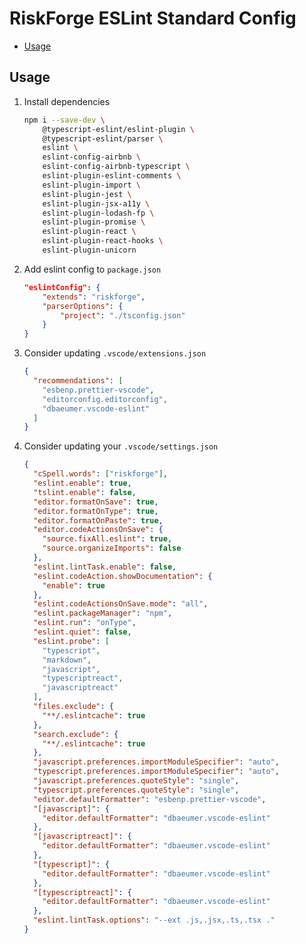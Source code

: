 # RiskForge ESLint Standard Config

<!-- START doctoc generated TOC please keep comment here to allow auto update -->
<!-- DON'T EDIT THIS SECTION, INSTEAD RE-RUN doctoc TO UPDATE -->


- [Usage](#usage)

<!-- END doctoc generated TOC please keep comment here to allow auto update -->

## Usage

1. Install dependencies

   ```sh
   npm i --save-dev \
       @typescript-eslint/eslint-plugin \
       @typescript-eslint/parser \
       eslint \
       eslint-config-airbnb \
       eslint-config-airbnb-typescript \
       eslint-plugin-eslint-comments \
       eslint-plugin-import \
       eslint-plugin-jest \
       eslint-plugin-jsx-a11y \
       eslint-plugin-lodash-fp \
       eslint-plugin-promise \
       eslint-plugin-react \
       eslint-plugin-react-hooks \
       eslint-plugin-unicorn
   ```

2. Add eslint config to `package.json`

   ```json
   "eslintConfig": {
       "extends": "riskforge",
       "parserOptions": {
           "project": "./tsconfig.json"
       }
   }
   ```

3. Consider updating `.vscode/extensions.json`

   ```json
   {
     "recommendations": [
       "esbenp.prettier-vscode",
       "editorconfig.editorconfig",
       "dbaeumer.vscode-eslint"
     ]
   }
   ```

4. Consider updating your `.vscode/settings.json`

   ```json
   {
     "cSpell.words": ["riskforge"],
     "eslint.enable": true,
     "tslint.enable": false,
     "editor.formatOnSave": true,
     "editor.formatOnType": true,
     "editor.formatOnPaste": true,
     "editor.codeActionsOnSave": {
       "source.fixAll.eslint": true,
       "source.organizeImports": false
     },
     "eslint.lintTask.enable": false,
     "eslint.codeAction.showDocumentation": {
       "enable": true
     },
     "eslint.codeActionsOnSave.mode": "all",
     "eslint.packageManager": "npm",
     "eslint.run": "onType",
     "eslint.quiet": false,
     "eslint.probe": [
       "typescript",
       "markdown",
       "javascript",
       "typescriptreact",
       "javascriptreact"
     ],
     "files.exclude": {
       "**/.eslintcache": true
     },
     "search.exclude": {
       "**/.eslintcache": true
     },
     "javascript.preferences.importModuleSpecifier": "auto",
     "typescript.preferences.importModuleSpecifier": "auto",
     "javascript.preferences.quoteStyle": "single",
     "typescript.preferences.quoteStyle": "single",
     "editor.defaultFormatter": "esbenp.prettier-vscode",
     "[javascript]": {
       "editor.defaultFormatter": "dbaeumer.vscode-eslint"
     },
     "[javascriptreact]": {
       "editor.defaultFormatter": "dbaeumer.vscode-eslint"
     },
     "[typescript]": {
       "editor.defaultFormatter": "dbaeumer.vscode-eslint"
     },
     "[typescriptreact]": {
       "editor.defaultFormatter": "dbaeumer.vscode-eslint"
     },
     "eslint.lintTask.options": "--ext .js,.jsx,.ts,.tsx ."
   }
   ```
